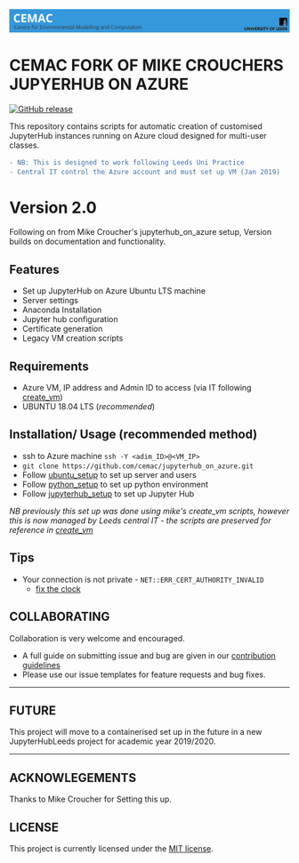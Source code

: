 <div align="center">
<a href="https://www.cemac.leeds.ac.uk/">
  <img src="https://github.com/cemac/cemac_generic/blob/master/Images/cemac.png"></a>
  <br>
</div>

# CEMAC FORK OF MIKE CROUCHERS JUPYERHUB ON AZURE


[![GitHub release](https://img.shields.io/badge/release-v.2.0-blue.svg)](
https://github.com/cemac/jupyterhub_on_azure/releases/tag/2.0)

This repository contains scripts for automatic creation of customised JupyterHub instances running on Azure cloud designed for multi-user classes.

```diff
- NB: This is designed to work following Leeds Uni Practice
- Central IT control the Azure account and must set up VM (Jan 2019)
```

# Version 2.0 #

Following on from Mike Croucher's jupyterhub_on_azure setup, Version builds on documentation and functionality.

## Features ##

* Set up JupyterHub on Azure Ubuntu LTS machine
* Server settings
* Anaconda Installation
* Jupyter hub configuration
* Certificate generation
* Legacy VM creation scripts

## Requirements

* Azure VM, IP address and Admin ID to access (via IT following [create_vm](create_vm))
* UBUNTU 18.04 LTS (*recommended*)

## Installation/ Usage (recommended method)

* ssh to Azure machine `ssh -Y <adim_ID>@<VM_IP>`
* `git clone https://github.com/cemac/jupyterhub_on_azure.git`
* Follow [ubuntu_setup](./ubuntu_setup) to set up server and users
* Follow [python_setup](./python_setup) to set up python environment
* Follow [jupyterhub_setup](./jupyterhub_setup) to set up Jupyter Hub

*NB previously this set up was done using mike's create_vm scripts, however this
is now managed by Leeds central IT - the scripts are preserved for reference in [create_vm](create_vm)*

## Tips ##

* Your connection is not private - `NET::ERR_CERT_AUTHORITY_INVALID`
  * [fix the clock](https://askubuntu.com/questions/214246/how-to-fix-wrong-system-time-and-date)

## COLLABORATING

Collaboration is very welcome and encouraged.
* A full guide on submitting issue and bug are given in our [contribution guidelines](https://github.com/cemac/jupyterhub_on_azure/blob/master/CONTRIBUTING.md)
* Please use our issue templates for feature requests and bug fixes.

<hr>

## FUTURE ##

This project will move to a containerised set up in the future in a new JupyterHubLeeds
project for academic year 2019/2020.

<hr>

## ACKNOWLEGEMENTS

Thanks to Mike Croucher for Setting this up.

## LICENSE

This project is currently licensed under the [MIT license](https://choosealicense.com/licenses/mit/).
